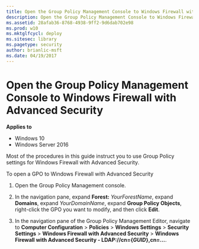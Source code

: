 ```yaml
---
title: Open the Group Policy Management Console to Windows Firewall with Advanced Security (Windows 10)
description: Open the Group Policy Management Console to Windows Firewall with Advanced Security
ms.assetid: 28afab36-8768-4938-9ff2-9d6dab702e98
ms.prod: w10
ms.mktglfcycl: deploy
ms.sitesec: library
ms.pagetype: security
author: brianlic-msft
ms.date: 04/19/2017
---
```


# Open the Group Policy Management Console to Windows Firewall with Advanced Security

**Applies to**
-   Windows 10
-   Windows Server 2016

Most of the procedures in this guide instruct you to use Group Policy settings for Windows Firewall with Advanced Security.

To open a GPO to Windows Firewall with Advanced Security

1.  Open the Group Policy Management console.

2.  In the navigation pane, expand **Forest:** *YourForestName*, expand **Domains**, expand *YourDomainName*, expand **Group Policy Objects**, right-click the GPO you want to modify, and then click **Edit**.

3.  In the navigation pane of the Group Policy Management Editor, navigate to **Computer Configuration** > **Policies** > **Windows Settings** > **Security Settings** > **Windows Firewall with Advanced Security** > **Windows Firewall with Advanced Security - LDAP://cn={***GUID***},cn=…**.
